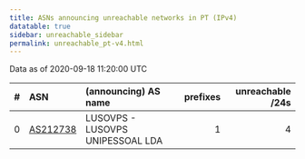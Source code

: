 ```yaml
---
title: ASNs announcing unreachable networks in PT (IPv4)
datatable: true
sidebar: unreachable_sidebar
permalink: unreachable_pt-v4.html
---
```


Data as of 2020-09-18 11:20:00 UTC


<div class="datatable-begin"></div>

|   # | ASN                                      | (announcing) AS name             |   prefixes |   unreachable /24s |
|----:|:-----------------------------------------|:---------------------------------|-----------:|-------------------:|
|   0 | [AS212738](unreachable_AS212738-v4.html) | LUSOVPS - LUSOVPS UNIPESSOAL LDA |          1 |                  4 |

<div class="datatable-end"></div>